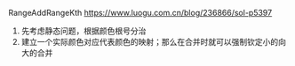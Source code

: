 RangeAddRangeKth
https://www.luogu.com.cn/blog/236866/sol-p5397

1. 先考虑静态问题，根据颜色根号分治
2. 建立一个实际颜色对应代表颜色的映射；那么在合并时就可以强制钦定小的向大的合并

